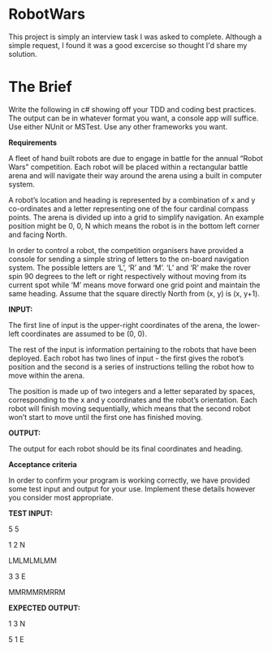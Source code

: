 RobotWars
=========

This project is simply an interview task I was asked to complete.  Although a simple request, I found it was a good excercise so thought I'd share my solution.

The Brief
=========

Write the following in c# showing off your TDD and coding best practices.
The output can be in whatever format you want, a console app will suffice.
Use either NUnit or MSTest. Use any other frameworks you want.

**Requirements**

A fleet of hand built robots are due to engage in battle for the annual “Robot Wars” competition. Each robot will be placed within a rectangular battle arena and will navigate their way around the arena using a built in computer system.

A robot’s location and heading is represented by a combination of x and y co-ordinates and a letter representing one of the four cardinal compass points. The arena is divided up into a grid to simplify navigation. An example position might be 0, 0, N which means the robot is in the bottom left corner and facing North.

In order to control a robot, the competition organisers have provided a console for sending a simple string of letters to the on-board navigation system. The possible letters are ‘L’, ‘R’ and ‘M’. ‘L’ and ‘R’ make the rover spin 90 degrees to the left or right respectively without moving from its current spot while ‘M’ means move forward one grid point and maintain the same heading. Assume that the square directly North from (x, y) is (x, y+1).

**INPUT:**

The first line of input is the upper-right coordinates of the arena, the lower-left coordinates are assumed to be (0, 0).

The rest of the input is information pertaining to the robots that have been deployed. Each robot has two lines of input - the first gives the robot’s position and the second is a series of instructions telling the robot how to move within the arena.

The position is made up of two integers and a letter separated by spaces, corresponding to the x and y coordinates and the robot’s orientation. Each robot will finish moving sequentially, which means that the second robot won’t start to move until the first one has finished moving.

**OUTPUT:**

The output for each robot should be its final coordinates and heading.


**Acceptance criteria**

In order to confirm your program is working correctly, we have provided some test input and output for your use. Implement these details however you consider most appropriate.

**TEST INPUT:**

5 5

1 2 N

LMLMLMLMM

3 3 E

MMRMMRMRRM

**EXPECTED OUTPUT:**

1 3 N

5 1 E
